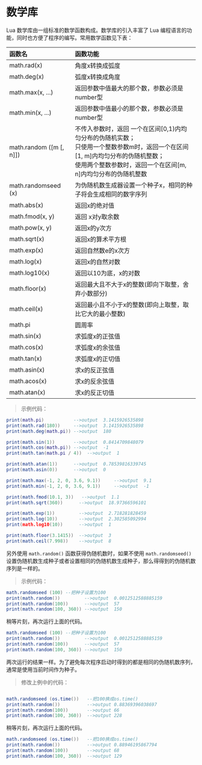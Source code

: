# 数学库

Lua 数学库由一组标准的数学函数构成。数学库的引入丰富了 Lua 编程语言的功能，同时也方便了程序的编写。常用数学函数见下表：

|函数名|函数功能|
|:----|:------|
|math.rad(x)|角度x转换成弧度|
|math.deg(x)|弧度x转换成角度|
|math.max(x, ...)| 返回参数中值最大的那个数，参数必须是number型|
|math.min(x, ...) |返回参数中值最小的那个数，参数必须是number型|
|math.random ([m [, n]])|不传入参数时，返回 一个在区间[0,1)内均匀分布的伪随机实数；<br>只使用一个整数参数m时，返回一个在区间[1, m]内均匀分布的伪随机整数；<br>使用两个整数参数时，返回一个在区间[m, n]内均匀分布的伪随机整数|
|math.randomseed (x)|为伪随机数生成器设置一个种子x，相同的种子将会生成相同的数字序列|
|math.abs(x)|返回x的绝对值|
|math.fmod(x, y)|返回 x对y取余数|
|math.pow(x, y)|返回x的y次方|
|math.sqrt(x)|返回x的算术平方根|
|math.exp(x)| 返回自然数e的x次方|
|math.log(x)| 返回x的自然对数|
|math.log10(x)|返回以10为底，x的对数|
|math.floor(x)|返回最大且不大于x的整数(即向下取整，舍弃小数部分)|
|math.ceil(x)|返回最小且不小于x的整数(即向上取整，取比它大的最小整数)|
|math.pi |圆周率|
|math.sin(x)|求弧度x的正弦值|
|math.cos(x)|求弧度x的余弦值|
|math.tan(x)|求弧度x的正切值|
|math.asin(x)|求x的反正弦值|
|math.acos(x)|求x的反余弦值|
|math.atan(x)|求x的反正切值|

>示例代码：

```lua
print(math.pi)           -->output  3.1415926535898
print(math.rad(180))     -->output  3.1415926535898
print(math.deg(math.pi)) -->output  180

print(math.sin(1))       -->output  0.8414709848079
print(math.cos(math.pi)) -->output  -1
print(math.tan(math.pi / 4))  -->output  1

print(math.atan(1))      -->output  0.78539816339745
print(math.asin(0))      -->output  0

print(math.max(-1, 2, 0, 3.6, 9.1))     -->output  9.1
print(math.min(-1, 2, 0, 3.6, 9.1))     -->output  -1

print(math.fmod(10.1, 3))   -->output  1.1
print(math.sqrt(360))      -->output  18.97366596101

print(math.exp(1))         -->output  2.718281828459
print(math.log(10))        -->output  2.302585092994
print(math.log10(10))      -->output  1

print(math.floor(3.1415))  -->output  3
print(math.ceil(7.998))    -->output  8

```

另外使用 `math.random()` 函数获得伪随机数时，如果不使用 `math.randomseed()` 设置伪随机数生成种子或者设置相同的伪随机数生成种子，那么得得到的伪随机数序列是一样的。

> 示例代码：

```lua
math.randomseed (100) --把种子设置为100
print(math.random())         -->output  0.0012512588885159
print(math.random(100))      -->output  57
print(math.random(100, 360)) -->output  150
```

稍等片刻，再次运行上面的代码。

```lua
math.randomseed (100) --把种子设置为100
print(math.random())         -->output  0.0012512588885159
print(math.random(100))      -->output  57
print(math.random(100, 360)) -->output  150
```

两次运行的结果一样。为了避免每次程序启动时得到的都是相同的伪随机数序列，通常是使用当前时间作为种子。

> 修改上例中的代码：

```lua

math.randomseed (os.time())   --把100换成os.time()
print(math.random())          -->output 0.88369396038697
print(math.random(100))       -->output 66
print(math.random(100, 360))  -->output 228
```

稍等片刻，再次运行上面的代码。

```lua
math.randomseed (os.time())   --把100换成os.time()
print(math.random())          -->output 0.88946195867794
print(math.random(100))       -->output 68
print(math.random(100, 360))  -->output 129
```
